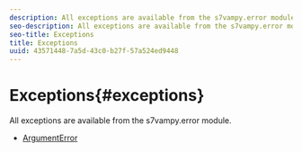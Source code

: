 ```yaml
---
description: All exceptions are available from the s7vampy.error module.
seo-description: All exceptions are available from the s7vampy.error module.
seo-title: Exceptions
title: Exceptions
uuid: 43571448-7a5d-43c0-b27f-57a524ed9448
---
```


# Exceptions{#exceptions}

All exceptions are available from the s7vampy.error module.

* [ArgumentError](r-exception-s7vampy.error.argumenterror.md)

